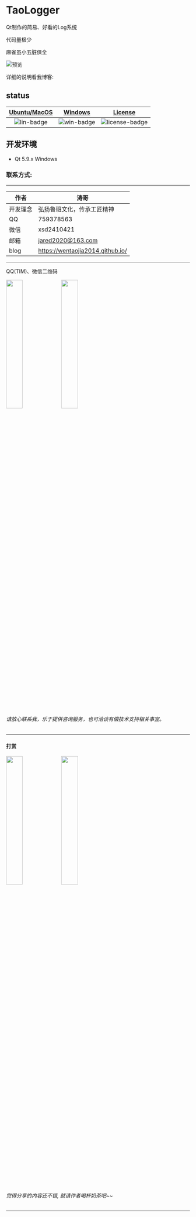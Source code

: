 ﻿# TaoLogger

Qt制作的简易、好看的Log系统

代码量极少

麻雀虽小五脏俱全

![预览](http://pqrbffxkg.bkt.clouddn.com/Logger/1.png)


详细的说明看我博客:


## status
| [Ubuntu/MacOS][lin-link] | [Windows][win-link] |[License][license-link] |
| :---------------: | :-----------------: | :-----------------: |
| ![lin-badge]      | ![win-badge]        | ![license-badge]  |

[lin-badge]: https://travis-ci.org/wentaojia2014/TaoLogger.svg?branch=master "Travis build status"
[lin-link]: https://travis-ci.org/wentaojia2014/TaoLogger "Travis build status"
[win-badge]: https://ci.appveyor.com/api/projects/status/biawnp5xfulvkwbw?svg=true "AppVeyor build status"
[win-link]: https://ci.appveyor.com/project/jiawentao/taologger "AppVeyor build status"
[license-link]: https://github.com/wentaojia2014/TaoLogger/blob/master/LICENSE "LICENSE"
[license-badge]: https://img.shields.io/badge/license-MIT-blue.svg "MIT"


## 开发环境

* Qt 5.9.x Windows

### 联系方式:

***

| 作者 | 涛哥                           |
| ---- | -------------------------------- |
|开发理念 | 弘扬鲁班文化，传承工匠精神 |
| QQ   | 759378563                  |
| 微信 | xsd2410421                       |
| 邮箱 | jared2020@163.com                |
| blog | https://wentaojia2014.github.io/ |

***

QQ(TIM)、微信二维码

<img src="https://github.com/wentaojia2014/wentaojia2014.github.io/blob/master/img/qq_connect.jpg?raw=true" width="30%" height="30%" /><img src="https://github.com/wentaojia2014/wentaojia2014.github.io/blob/master/img/weixin_connect.jpg?raw=true" width="30%" height="30%" />


###### 请放心联系我，乐于提供咨询服务，也可洽谈有偿技术支持相关事宜。

***
#### **打赏**
<img src="https://github.com/wentaojia2014/wentaojia2014.github.io/blob/master/img/weixin.jpg?raw=true" width="30%" height="30%" /><img src="https://github.com/wentaojia2014/wentaojia2014.github.io/blob/master/img/zhifubao.jpg?raw=true" width="30%" height="30%" />

###### 觉得分享的内容还不错, 就请作者喝杯奶茶吧~~
***

